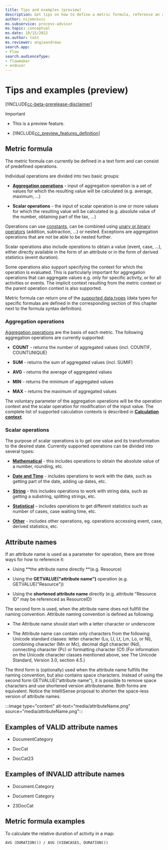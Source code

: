 ```yaml
---
title: Tips and examples (preview)
description: Get tips on how to define a metric formula, reference an attribute name, and more in the minit desktop application in process advisor.
author: nijemcevic
ms.subservice: process-advisor
ms.topic: conceptual
ms.date: 10/15/2022
ms.author: tatn
ms.reviewer: angieandrews
search.app:
- Flow
search.audienceType:
- flowmaker
- enduser
---
```


# Tips and examples (preview)

[!INCLUDE[cc-beta-prerelease-disclaimer](../includes/cc-beta-prerelease-disclaimer.md)]

> [!IMPORTANT]
> - This is a preview feature.
>
> - [!INCLUDE[cc_preview_features_definition](../includes/cc-preview-features-definition.md)]

## Metric formula

The metric formula can currently be defined in a text form and can consist of predefined operations.

Individual operations are divided into two basic groups:

- [**Aggregation operations**](aggregations.md) - input of aggregation operation is a set of values for which the resulting value will be calculated (e.g. average, maximum, ...)

- **Scalar operations** - the input of scalar operation is one or more values for which the resulting value will be calculated (e.g. absolute value of the number, obtaining part of the tax, ...)

Operations can use [constants](constants.md), can be combined using [unary or binary operators](unary-operators.md) (addition, subtraction, ...) or nested. Exceptions are aggregation operations that are not be able to be nested further.

Scalar operations also include operations to obtain a value (event, case, ...), either directly available in the form of an attribute or in the form of derived statistics (event duration).

Some operations also support specifying the context for which the operation is evaluated. This is particularly important for aggregation operations that can aggregate values e.g. only for specific activity, or for all activities or events. The implicit context resulting from the metric context or the parent operation context is also supported.

Metric formula can return one of the [supported data types](data-types-custom-metrics.md) (data types for specific formulas are defined in the corresponding section of this chapter next to the formula syntax definition).

### Aggregation operations

[Aggregation operations](aggregations.md) are the basis of each metric. The following aggregation operations are currently supported:

- **COUNT** - returns the number of aggregated values (incl. COUNTIF, COUNTUNIQUE)

- **SUM** - returns the sum of aggregated values (incl. SUMIF)

- **AVG** - returns the average of aggregated values

- **MIN** - returns the minimum of aggregated values

- **MAX** - returns the maximum of aggregated values

The voluntary parameter of the aggregation operations will be the operation context and the scalar operation for modification of the input value. The complete list of supported calculation contexts is described in [**Calculation context**](calculation-context.md).

### Scalar operations

The purpose of scalar operations is to get one value and its transformation to the desired state. Currently supported operations can be divided into several types:

- [**Mathematical**](mathematical-operations.md) - this includes operations to obtain the absolute value of a number, rounding, etc.

- [**Date and Time**](date-and-time-operations.md) - includes operations to work with the date, such as getting part of the date, adding up dates, etc.

- [**String**](string-operations.md) - this includes operations to work with string data, such as getting a substring, splitting strings, etc.

- [**Statistical**](statistical-operations.md) – includes operations to get different statistics such as number of cases, case waiting time, etc.

- [**Other**](other-operations.md) - includes other operations, eg. operations accessing event, case, derived statistics, etc.

## Attribute names

If an attribute name is used as a parameter for operation, there are three ways for how to reference it:

- Using **the attribute name directly **(e.g. Resource)

- Using the **GETVALUE("attribute name")** operation (e.g. GETVALUE("Resource"))

- Using the **shortened attribute name** directly (e.g. attribute "Resource ID" may be referenced as ResourceID)

The second form is used, when the attribute name does not fullfill the naming convention. Attribute naming convention is defined as following:

- The Attribute name should start with a letter character or underscore

- The Attribute name can contain only characters from the following Unicode standard classes: letter character (Lu, Ll, Lt, Lm, Lo, or Nl), combining character (Mn or Mc), decimal digit character (Nd), connecting character (Pc) or formatting character (Cf).(For information on the Unicode character classes mentioned above, see The Unicode Standard, Version 3.0, section 4.5.)

The third form is (optionally) used when the attribute name fulfills the naming convention, but also contains space characters. Instead of using the second form GETVALUE("attribute name"), it is possible to remove space characters and use shortened version attributename. Both forms are equivalent. Notice the IntelliSense proposal to shorten the space-less version of attribute names.

:::image type="content" alt-text="media/attributeName.png" source="media/attributeName.png":::

## Examples of VALID attribute names

- DocumentCategory

- DocCat

- DocCat23

## Examples of INVALID attribute names

- Document.Category

- Document Category

- 23DocCat

## Metric formula examples

To calculate the relative duration of activity in a map:


```
AVG (DURATION()) / AVG (VIEWCASES, DURATION())


```



